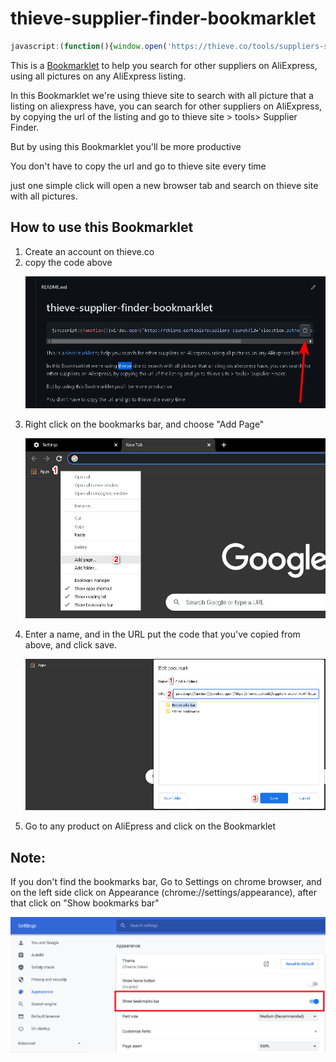 # thieve-supplier-finder-bookmarklet

```javascript
javascript:(function(){window.open('https://thieve.co/tools/suppliers-search?id='+location.pathname.split(".")[0].split("/").pop());})()
```
This is a <a href="http://en.wikipedia.org/wiki/Bookmarklet">Bookmarklet</a> to help you search for other suppliers on AliExpress, using all pictures on any AliExpress listing.

In this Bookmarklet we're using thieve site to search with all picture that a listing on aliexpress have, you can search for other suppliers on AliExpress, by copying the url of the listing and go to thieve site > tools> Supplier Finder.

But by using this Bookmarklet you'll be more productive

You don't have to copy the url and go to thieve site every time

just one simple click will open a new browser tab and search on thieve site with all pictures.

<h2>How to use this Bookmarklet</h2>

<ol>
  <li>Create an account on thieve.co</li>
  <li>copy the code above 
  </li>
  
  !["Screenshot of how to copy the code from above"](Step_2.png)
  
  <li>Right click on the bookmarks bar, and choose "Add Page"
    
   !["Screenshot of how to add a Bookmarklet to chrome browser"](Step_3.png)
    
  </li>
 
  <li>Enter a name, and in the URL put the code that you've copied from above, and click save.
    
  !["Screenshot of adding a site to chrome bookmarks bar"](Step_4.png)
    
  </li>
  <li>Go to any product on AliEpress and click on the Bookmarklet </li>
    
</ol>


## Note:
If you don't find the bookmarks bar, Go to Settings on chrome browser, and on the left side click on Appearance (chrome://settings/appearance), after that click on "Show bookmarks bar"

!["Screenshot of Show bookmarks bar"](Step_5.png)

